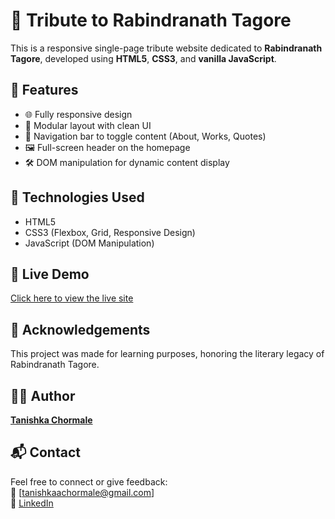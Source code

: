 # 🌺 Tribute to Rabindranath Tagore

This is a responsive single-page tribute website dedicated to **Rabindranath Tagore**, developed using **HTML5**, **CSS3**, and **vanilla JavaScript**.

## 📌 Features

- 🌐 Fully responsive design
- 🎨 Modular layout with clean UI
- 🧭 Navigation bar to toggle content (About, Works, Quotes)
- 🖼️ Full-screen header on the homepage
- 🛠️ DOM manipulation for dynamic content display

## 🚀 Technologies Used

- HTML5
- CSS3 (Flexbox, Grid, Responsive Design)
- JavaScript (DOM Manipulation)

## 🔗 Live Demo

[Click here to view the live site](https://lnkd.in/eZ3X6Ztq)  

## 🙌 Acknowledgements

This project was made for learning purposes, honoring the literary legacy of Rabindranath Tagore.

## 🧑‍💻 Author

**[Tanishka Chormale](https://github.com/tanishkachormale)**  

## 📬 Contact

Feel free to connect or give feedback:  
📧 [tanishkaachormale@gmail.com]  
🔗 [LinkedIn](https://www.linkedin.com/in/tanishka-chormale-31844b349/)

